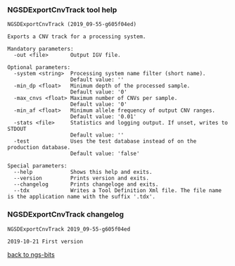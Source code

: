### NGSDExportCnvTrack tool help
	NGSDExportCnvTrack (2019_09-55-g605f04ed)
	
	Exports a CNV track for a processing system.
	
	Mandatory parameters:
	  -out <file>       Output IGV file.
	
	Optional parameters:
	  -system <string>  Processing system name filter (short name).
	                    Default value: ''
	  -min_dp <float>   Minimum depth of the processed sample.
	                    Default value: '0'
	  -max_cnvs <float> Maximum number of CNVs per sample.
	                    Default value: '0'
	  -min_af <float>   Minimum allele frequency of output CNV ranges.
	                    Default value: '0.01'
	  -stats <file>     Statistics and logging output. If unset, writes to STDOUT
	                    Default value: ''
	  -test             Uses the test database instead of on the production database.
	                    Default value: 'false'
	
	Special parameters:
	  --help            Shows this help and exits.
	  --version         Prints version and exits.
	  --changelog       Prints changeloge and exits.
	  --tdx             Writes a Tool Definition Xml file. The file name is the application name with the suffix '.tdx'.
	
### NGSDExportCnvTrack changelog
	NGSDExportCnvTrack 2019_09-55-g605f04ed
	
	2019-10-21 First version
[back to ngs-bits](https://github.com/imgag/ngs-bits)